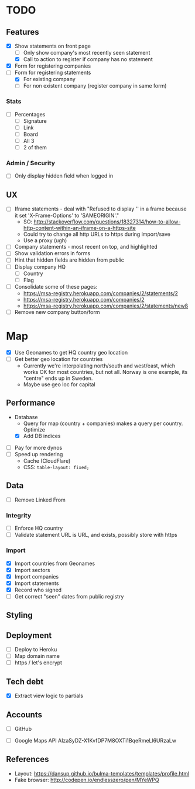 # TODO

## Features

- [x] Show statements on front page
  - [ ] Only show company's most recently seen statement
  - [x] Call to action to register if company has no statement
- [x] Form for registering companies
- [ ] Form for registering statements
  - [x] For existing company
  - [ ] For non existent company (register company in same form)

### Stats
- [ ] Percentages
  - [ ] Signature
  - [ ] Link
  - [ ] Board
  - [ ] All 3
  - [ ] 2 of them

### Admin / Security
- [ ] Only display hidden field when logged in

## UX
- [ ] Iframe statements - deal with "Refused to display '<statement URL>' in a frame because it set 'X-Frame-Options' to 'SAMEORIGIN'."
  - SO: http://stackoverflow.com/questions/18327314/how-to-allow-http-content-within-an-iframe-on-a-https-site
  - Could try to change all http URLs to https during import/save
  - Use a proxy (ugh)
- [ ] Company statements - most recent on top, and highlighted
- [ ] Show validation errors in forms
- [ ] Hint that hidden fields are hidden from public
- [ ] Display company HQ
  - [ ] Country
  - [ ] Flag
- [ ] Consolidate some of these pages:
  - https://msa-registry.herokuapp.com/companies/2/statements/2
  - https://msa-registry.herokuapp.com/companies/2
  - https://msa-registry.herokuapp.com/companies/2/statements/newß
- [ ] Remove new company button/form

# Map
- [x] Use Geonames to get HQ country geo location
- [ ] Get better geo location for countries
  - Currently we're interpolating north/south and west/east, which
    works OK for most countries, but not all. Norway is one example,
    its "centre" ends up in Sweden.
  - Maybe use geo loc for capital

## Performance
- Database
  - Query for map (country + companies) makes a query per country. Optimize
  - [x] Add DB indices
- [ ] Pay for more dynos
- [ ] Speed up rendering
  - Cache (CloudFlare)
  - CSS: `table-layout: fixed;`

## Data
- [ ] Remove Linked From

### Integrity
- [ ] Enforce HQ country
- [ ] Validate statement URL is URL, and exists, possibly store with https

### Import
- [x] Import countries from Geonames
- [x] Import sectors
- [x] Import companies
- [x] Import statements
- [x] Record who signed
- [ ] Get correct "seen" dates from public registry

## Styling

## Deployment
- [ ] Deploy to Heroku
- [ ] Map domain name
- [ ] https / let's encrypt

## Tech debt
- [x] Extract view logic to partials

## Accounts
- [ ] GitHub
- [ ] Google Maps API AIzaSyDZ-X1KvfDP7M8OXTi1BqeRmeLl6URzaLw


## References
- Layout: https://dansup.github.io/bulma-templates/templates/profile.html
- Fake browser: http://codepen.io/endlesszero/pen/MYeWPQ
